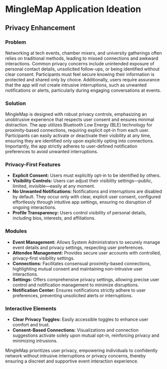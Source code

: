 # MingleMap Application Ideation

## Privacy Enhancement

### Problem

Networking at tech events, chamber mixers, and university gatherings often relies on traditional methods, leading to missed connections and awkward interactions. Common privacy concerns include unintended exposure of personal contact details, unsolicited follow-ups, or being identified without clear consent. Participants must feel secure knowing their information is protected and shared only by choice. Additionally, users require assurance that the app will not create intrusive interruptions, such as unwanted notifications or alerts, particularly during engaging conversations at events.

### Solution

MingleMap is designed with robust privacy controls, emphasizing an unobtrusive experience that respects user consent and ensures minimal distraction. The app utilizes Bluetooth Low Energy (BLE) technology for proximity-based connections, requiring explicit opt-in from each user. Participants can easily activate or deactivate their visibility at any time, ensuring they are identified only upon explicitly opting into connections. Importantly, the app strictly adheres to user-defined notification preferences to avoid unwanted interruptions.

### Privacy-First Features

* **Explicit Consent:** Users must explicitly opt-in to be identified by others.
* **Visibility Controls:** Users can adjust their visibility settings—public, limited, invisible—easily at any moment.
* **No Unwanted Notifications:** Notifications and interruptions are disabled by default. They occur only with clear, explicit user consent, configured effortlessly through intuitive app settings, ensuring no disruption of ongoing interactions.
* **Profile Transparency:** Users control visibility of personal details, including bios, interests, and affiliations.

### Modules

* **Event Management:** Allows System Administrators to securely manage event details and privacy settings, respecting user preferences.
* **Attendee Management:** Provides secure user accounts with controlled, privacy-first visibility settings.
* **Connections:** Facilitates consensual proximity-based connections, highlighting mutual consent and maintaining non-intrusive user interactions.
* **Settings:** Offers comprehensive privacy settings, allowing precise user control and notification management to minimize disruptions.
* **Notification Center:** Ensures notifications strictly adhere to user preferences, preventing unsolicited alerts or interruptions.

### Interactive Elements

* **Clear Privacy Toggles:** Easily accessible toggles to enhance user comfort and trust.
* **Consent-Based Connections:** Visualizations and connection suggestions activate solely upon mutual opt-in, reinforcing privacy and minimizing intrusions.

MingleMap prioritizes user privacy, empowering individuals to confidently network without intrusive interruptions or privacy concerns, thereby ensuring a discreet and supportive event interaction experience.

